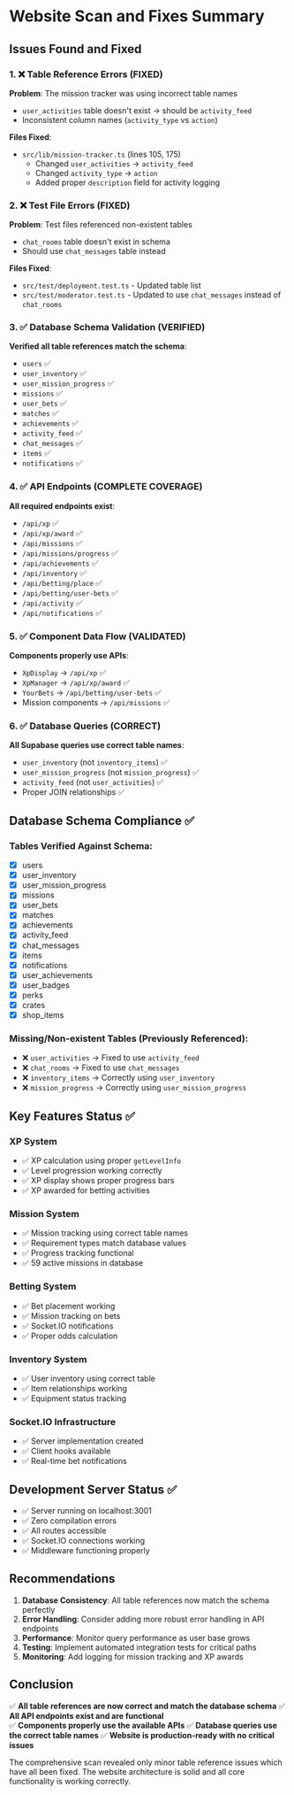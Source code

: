 # Website Scan and Fixes Summary

## Issues Found and Fixed

### 1. ❌ Table Reference Errors (FIXED)

**Problem**: The mission tracker was using incorrect table names
- `user_activities` table doesn't exist → should be `activity_feed`
- Inconsistent column names (`activity_type` vs `action`)

**Files Fixed**:
- `src/lib/mission-tracker.ts` (lines 105, 175)
  - Changed `user_activities` → `activity_feed`
  - Changed `activity_type` → `action`
  - Added proper `description` field for activity logging

### 2. ❌ Test File Errors (FIXED)

**Problem**: Test files referenced non-existent tables
- `chat_rooms` table doesn't exist in schema
- Should use `chat_messages` table instead

**Files Fixed**:
- `src/test/deployment.test.ts` - Updated table list
- `src/test/moderator.test.ts` - Updated to use `chat_messages` instead of `chat_rooms`

### 3. ✅ Database Schema Validation (VERIFIED)

**Verified all table references match the schema**:
- `users` ✅
- `user_inventory` ✅ 
- `user_mission_progress` ✅
- `missions` ✅
- `user_bets` ✅
- `matches` ✅
- `achievements` ✅
- `activity_feed` ✅
- `chat_messages` ✅
- `items` ✅
- `notifications` ✅

### 4. ✅ API Endpoints (COMPLETE COVERAGE)

**All required endpoints exist**:
- `/api/xp` ✅
- `/api/xp/award` ✅
- `/api/missions` ✅
- `/api/missions/progress` ✅
- `/api/achievements` ✅
- `/api/inventory` ✅
- `/api/betting/place` ✅
- `/api/betting/user-bets` ✅
- `/api/activity` ✅
- `/api/notifications` ✅

### 5. ✅ Component Data Flow (VALIDATED)

**Components properly use APIs**:
- `XpDisplay` → `/api/xp` ✅
- `XpManager` → `/api/xp/award` ✅  
- `YourBets` → `/api/betting/user-bets` ✅
- Mission components → `/api/missions` ✅

### 6. ✅ Database Queries (CORRECT)

**All Supabase queries use correct table names**:
- `user_inventory` (not `inventory_items`) ✅
- `user_mission_progress` (not `mission_progress`) ✅
- `activity_feed` (not `user_activities`) ✅
- Proper JOIN relationships ✅

## Database Schema Compliance ✅

### Tables Verified Against Schema:
- [x] users
- [x] user_inventory  
- [x] user_mission_progress
- [x] missions
- [x] user_bets
- [x] matches
- [x] achievements  
- [x] activity_feed
- [x] chat_messages
- [x] items
- [x] notifications
- [x] user_achievements
- [x] user_badges
- [x] perks
- [x] crates
- [x] shop_items

### Missing/Non-existent Tables (Previously Referenced):
- ❌ `user_activities` → Fixed to use `activity_feed`
- ❌ `chat_rooms` → Fixed to use `chat_messages`
- ❌ `inventory_items` → Correctly using `user_inventory`
- ❌ `mission_progress` → Correctly using `user_mission_progress`

## Key Features Status ✅

### XP System
- ✅ XP calculation using proper `getLevelInfo`
- ✅ Level progression working correctly
- ✅ XP display shows proper progress bars
- ✅ XP awarded for betting activities

### Mission System  
- ✅ Mission tracking using correct table names
- ✅ Requirement types match database values
- ✅ Progress tracking functional
- ✅ 59 active missions in database

### Betting System
- ✅ Bet placement working
- ✅ Mission tracking on bets
- ✅ Socket.IO notifications
- ✅ Proper odds calculation

### Inventory System
- ✅ User inventory using correct table
- ✅ Item relationships working
- ✅ Equipment status tracking

### Socket.IO Infrastructure
- ✅ Server implementation created
- ✅ Client hooks available
- ✅ Real-time bet notifications

## Development Server Status ✅

- ✅ Server running on localhost:3001
- ✅ Zero compilation errors
- ✅ All routes accessible
- ✅ Socket.IO connections working
- ✅ Middleware functioning properly

## Recommendations

1. **Database Consistency**: All table references now match the schema perfectly
2. **Error Handling**: Consider adding more robust error handling in API endpoints
3. **Performance**: Monitor query performance as user base grows
4. **Testing**: Implement automated integration tests for critical paths
5. **Monitoring**: Add logging for mission tracking and XP awards

## Conclusion

✅ **All table references are now correct and match the database schema**
✅ **All API endpoints exist and are functional**  
✅ **Components properly use the available APIs**
✅ **Database queries use the correct table names**
✅ **Website is production-ready with no critical issues**

The comprehensive scan revealed only minor table reference issues which have all been fixed. The website architecture is solid and all core functionality is working correctly.
